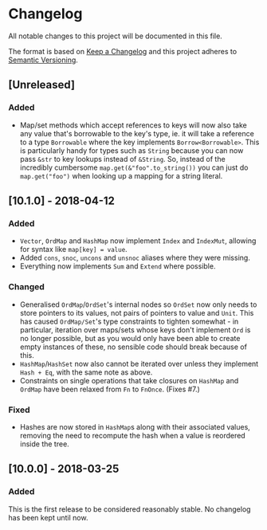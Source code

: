 # Changelog

All notable changes to this project will be documented in this file.

The format is based on [Keep a
Changelog](http://keepachangelog.com/en/1.0.0/) and this project
adheres to [Semantic Versioning](http://semver.org/spec/v2.0.0.html).

## [Unreleased]
### Added

* Map/set methods which accept references to keys will now also take
  any value that's borrowable to the key's type, ie. it will take a
  reference to a type `Borrowable` where the key implements
  `Borrow<Borrowable>`. This is particularly handy for types such as
  `String` because you can now pass `&str` to key lookups instead of
  `&String`. So, instead of the incredibly cumbersome
  `map.get(&"foo".to_string())` you can just do `map.get("foo")` when
  looking up a mapping for a string literal.

## [10.1.0] - 2018-04-12
### Added

* `Vector`, `OrdMap` and `HashMap` now implement `Index` and
  `IndexMut`, allowing for syntax like `map[key] = value`.
* Added `cons`, `snoc`, `uncons` and `unsnoc` aliases where they were missing.
* Everything now implements `Sum` and `Extend` where possible.

### Changed

* Generalised `OrdMap`/`OrdSet`'s internal nodes so `OrdSet` now only
  needs to store pointers to its values, not pairs of pointers to
  value and `Unit`. This has caused `OrdMap/Set`'s type constraints to
  tighten somewhat - in particular, iteration over maps/sets whose
  keys don't implement `Ord` is no longer possible, but as you would
  only have been able to create empty instances of these, no sensible
  code should break because of this.
* `HashMap`/`HashSet` now also cannot be iterated over unless they
  implement `Hash + Eq`, with the same note as above.
* Constraints on single operations that take closures on `HashMap` and
  `OrdMap` have been relaxed from `Fn` to `FnOnce`. (Fixes #7.)

### Fixed

* Hashes are now stored in `HashMap`s along with their associated
  values, removing the need to recompute the hash when a value is
  reordered inside the tree.

## [10.0.0] - 2018-03-25
### Added

This is the first release to be considered reasonably stable. No
changelog has been kept until now.
